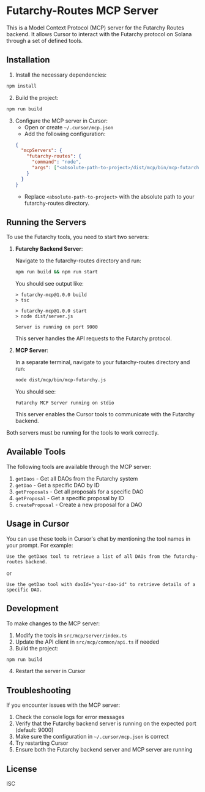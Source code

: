 # Futarchy-Routes MCP Server

This is a Model Context Protocol (MCP) server for the Futarchy Routes backend. It allows Cursor to interact with the Futarchy protocol on Solana through a set of defined tools.

## Installation

1. Install the necessary dependencies:
```bash
npm install
```

2. Build the project:
```bash
npm run build
```

3. Configure the MCP server in Cursor:
   - Open or create `~/.cursor/mcp.json`
   - Add the following configuration:
   ```json
   {
     "mcpServers": {
       "futarchy-routes": {
         "command": "node",
         "args": ["<absolute-path-to-project>/dist/mcp/bin/mcp-futarchy.js"]
       }
     }
   }
   ```
   - Replace `<absolute-path-to-project>` with the absolute path to your futarchy-routes directory.

## Running the Servers

To use the Futarchy tools, you need to start two servers:

1. **Futarchy Backend Server**:
   
   Navigate to the futarchy-routes directory and run:
   ```bash
   npm run build && npm run start
   ```
   
   You should see output like:
   ```
   > futarchy-mcp@1.0.0 build
   > tsc
   
   > futarchy-mcp@1.0.0 start
   > node dist/server.js
   
   Server is running on port 9000
   ```
   
   This server handles the API requests to the Futarchy protocol.

2. **MCP Server**:
   
   In a separate terminal, navigate to your futarchy-routes directory and run:
   ```bash
   node dist/mcp/bin/mcp-futarchy.js
   ```
   
   You should see:
   ```
   Futarchy MCP Server running on stdio
   ```
   
   This server enables the Cursor tools to communicate with the Futarchy backend.

Both servers must be running for the tools to work correctly.

## Available Tools

The following tools are available through the MCP server:

1. `getDaos` - Get all DAOs from the Futarchy system
2. `getDao` - Get a specific DAO by ID
3. `getProposals` - Get all proposals for a specific DAO
4. `getProposal` - Get a specific proposal by ID
5. `createProposal` - Create a new proposal for a DAO

## Usage in Cursor

You can use these tools in Cursor's chat by mentioning the tool names in your prompt. For example:

```
Use the getDaos tool to retrieve a list of all DAOs from the futarchy-routes backend.
```

or 

```
Use the getDao tool with daoId="your-dao-id" to retrieve details of a specific DAO.
```

## Development

To make changes to the MCP server:

1. Modify the tools in `src/mcp/server/index.ts`
2. Update the API client in `src/mcp/common/api.ts` if needed
3. Build the project:
```bash
npm run build
```
4. Restart the server in Cursor

## Troubleshooting

If you encounter issues with the MCP server:

1. Check the console logs for error messages
2. Verify that the Futarchy backend server is running on the expected port (default: 9000)
3. Make sure the configuration in `~/.cursor/mcp.json` is correct
4. Try restarting Cursor
5. Ensure both the Futarchy backend server and MCP server are running

## License

ISC 

